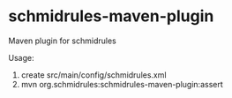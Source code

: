 # schmidrules-maven-plugin
Maven plugin for schmidrules

Usage:

1. create src/main/config/schmidrules.xml
2. mvn org.schmidrules:schmidrules-maven-plugin:assert
